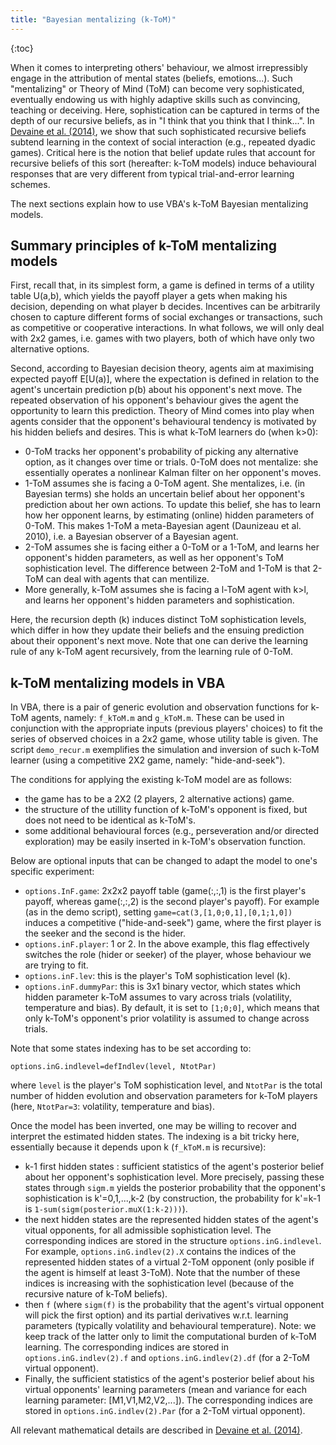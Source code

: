 ```yaml
---
title: "Bayesian mentalizing (k-ToM)"
---
```


{:toc}

When it comes to interpreting others' behaviour, we almost irrepressibly engage in the attribution of mental states (beliefs, emotions...). Such "mentalizing" or Theory of Mind (ToM) can become very sophisticated, eventually endowing us with highly adaptive skills such as convincing, teaching or deceiving. Here, sophistication can be captured in terms of the depth of our recursive beliefs, as in "I think that you think that I think...". In [Devaine et al. (2014)](http://journals.plos.org/ploscompbiol/article?id=10.1371/journal.pcbi.1003992), we show that such sophisticated recursive beliefs subtend learning in the context of social interaction (e.g., repeated dyadic games). Critical here is the notion that belief update rules that account for recursive beliefs of this sort (hereafter: k-ToM models) induce behavioural responses that are very different from typical trial-and-error learning schemes.

The next sections explain how to use VBA's k-ToM Bayesian mentalizing models.


## Summary principles of k-ToM mentalizing models

First, recall that, in its simplest form, a game is defined in terms of a utility table U(a,b), which yields the payoff player a gets when making his decision, depending on what player b decides. Incentives can be arbitrarily chosen to capture different forms of social exchanges or transactions, such as competitive or cooperative interactions. In what follows, we will only deal with 2x2 games, i.e. games with two players, both of which have only two alternative options.

Second, according to Bayesian decision theory, agents aim at maximising expected payoff E[U(a)], where the expectation is defined in relation to the agent's uncertain prediction p(b) about his opponent's next move. The repeated observation of his opponent's behaviour gives the agent the opportunity to learn this prediction. Theory of Mind comes into play when agents consider that the opponent's behavioural tendency is motivated by his hidden beliefs and desires. This is what k-ToM learners do (when k>0):

- 0-ToM tracks her opponent's probability of picking any alternative option, as it changes over time or trials. 0-ToM does not mentalize: she essentially operates a nonlinear Kalman filter on her opponent's moves.
- 1-ToM assumes she is facing a 0-ToM agent. She mentalizes, i.e. (in Bayesian terms) she holds an uncertain belief about her opponent's prediction about her own actions. To update this belief, she has to learn how her opponent learns, by estimating (online) hidden parameters of 0-ToM. This makes 1-ToM a meta-Bayesian agent (Daunizeau et al. 2010), i.e. a Bayesian observer of a Bayesian agent. 
- 2-ToM assumes she is facing either a 0-ToM or a 1-ToM, and learns her opponent's hidden parameters, as well as her opponent's ToM sophistication level. The difference between 2-ToM and 1-ToM is that 2-ToM can deal with agents that can mentilize. 
- More generally, k-ToM assumes she is facing a l-ToM agent with k>l, and learns her opponent's hidden parameters and sophistication. 

Here, the recursion depth (k) induces distinct ToM sophistication levels, which differ in how they update their beliefs and the ensuing prediction about their opponent's next move. Note that one can derive the learning rule of any k-ToM agent recursively, from the learning rule of 0-ToM.


## k-ToM mentalizing models in VBA

In VBA, there is a pair of generic evolution and observation functions for k-ToM agents, namely: `f_kToM.m` and `g_kToM.m`. These can be used in conjunction with the appropriate inputs (previous players' choices) to fit the series of observed choices in a 2x2 game, whose utility table is given. The script `demo_recur.m` exemplifies the simulation and inversion of such k-ToM learner (using a competitive 2X2 game, namely: "hide-and-seek").

The conditions for applying the existing k-ToM model are as follows:

- the game has to be a 2X2 (2 players, 2 alternative actions) game.
- the structure of the utillity function of k-ToM's opponent is fixed, but does not need to be identical as k-ToM's.
- some additional behavioural forces (e.g., perseveration and/or directed exploration) may be easily inserted in k-ToM's observation function.

Below are optional inputs that can be changed to adapt the model to one's specific experiment:

- `options.InF.game`: 2x2x2 payoff table (game(:,:,1) is the first player's payoff, whereas game(:,:,2) is the second player's payoff). For example (as in the demo script), setting `game=cat(3,[1,0;0,1],[0,1;1,0])` induces a competitive ("hide-and-seek") game, where the first player is the seeker and the second is the hider.
- `options.inF.player`: 1 or 2. In the above example, this flag effectively switches the role (hider or seeker) of the player, whose behaviour we are trying to fit.
- `options.inF.lev`: this is the player's ToM sophistication level (k).
- `options.inF.dummyPar`: this is 3x1 binary vector, which states which hidden parameter k-ToM assumes to vary across trials (volatility, temperature and bias). By default, it is set to `[1;0;0]`, which means that only k-ToM's opponent's prior volatility is assumed to change across trials.

Note that some states indexing has to be set according to:

`options.inG.indlevel=defIndlev(level, NtotPar)`

where `level` is the player's ToM sophistication level, and `NtotPar` is the total number of hidden evolution and observation parameters for k-ToM players (here, `NtotPar=3`: volatility, temperature and bias).

Once the model has been inverted, one may be willing to recover and interpret the estimated hidden states. The indexing is a bit tricky here, essentially because it depends upon k (`f_kToM.m` is recursive):

- k-1 first hidden states : sufficient statistics of the agent's posterior belief about her opponent's sophistication level. More precisely, passing these states through `sigm.m` yields the posterior probability that the opponent's sophistication is k'=0,1,...,k-2 (by construction, the probability for k'=k-1 is `1-sum(sigm(posterior.muX(1:k-2)))`).
- the next hidden states are the represented hidden states of the agent's vitual opponents, for all admissible sophistication level. The corresponding indices are stored in the structure `options.inG.indlevel`. For example, `options.inG.indlev(2).X` contains the indices of the represented hidden states of a virtual 2-ToM opponent (only posible if the agent is himself at least 3-ToM). Note that the number of these indices is increasing with the sophistication level (because of the recursive nature of k-ToM beliefs).
-	then `f` (where `sigm(f)` is the probability that the agent's virtual opponent will pick the first option) and its partial derivatives w.r.t. learning parameters (typically volatility and behavioural temperature). Note: we keep track of the latter only to limit the computational burden of k-ToM learning. The corresponding indices are stored in `options.inG.indlev(2).f` and `options.inG.indlev(2).df` (for a 2-ToM virtual opponent).
- Finally, the sufficient statistics of the agent's posterior belief about his virtual opponents' learning parameters (mean and variance for each learning parameter: [M1,V1,M2,V2,...]). The corresponding indices are stored in `options.inG.indlev(2).Par` (for a 2-ToM virtual opponent).

All relevant mathematical details are described in [Devaine et al. (2014)](http://journals.plos.org/ploscompbiol/article?id=10.1371/journal.pcbi.1003992).







